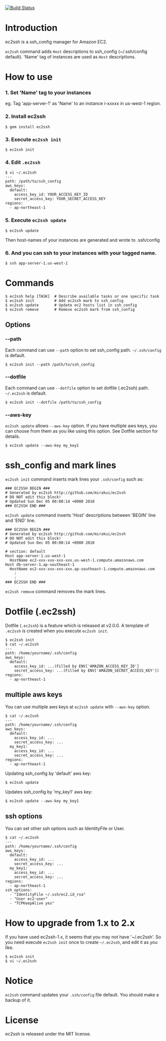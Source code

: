 [![Build Status](https://travis-ci.org/mirakui/ec2ssh.png?branch=master)](https://travis-ci.org/mirakui/ec2ssh)

# Introduction
ec2ssh is a ssh_config manager for Amazon EC2.

`ec2ssh` command adds `Host` descriptions to ssh_config (~/.ssh/config default). 'Name' tag of instances are used as `Host` descriptions.

# How to use
### 1. Set 'Name' tag to your instances
eg. Tag 'app-server-1' as 'Name' to an instance i-xxxxx in us-west-1 region.

### 2. Install ec2ssh

```
$ gem install ec2ssh
```

### 3. Execute `ec2ssh init`

```
$ ec2ssh init
```

### 4. Edit `.ec2ssh`

```
$ vi ~/.ec2ssh
---
path: /path/to/ssh_config
aws_keys:
  default:
    access_key_id: YOUR_ACCESS_KEY_ID
    secret_access_key: YOUR_SECRET_ACCESS_KEY
regions:
  - ap-northeast-1
```

### 5. Execute `ec2ssh update`

```
$ ec2ssh update
```
Then host-names of your instances are generated and wrote to .ssh/config

### 6. And you can ssh to your instances with your tagged name.

```
$ ssh app-server-1.us-west-1
```

# Commands
```
$ ec2ssh help [TASK]  # Describe available tasks or one specific task
$ ec2ssh init         # Add ec2ssh mark to ssh_config
$ ec2ssh update       # Update ec2 hosts list in ssh_config
$ ec2ssh remove       # Remove ec2ssh mark from ssh_config
```

## Options
### --path
Each command can use `--path` option to set ssh_config path. `~/.ssh/config` is default.

```
$ ec2ssh init --path /path/to/ssh_config
```

### --dotfile
Each command can use `--dotfile` option to set dotfile (.ec2ssh) path. `~/.ec2ssh` is default.

```
$ ec2ssh init --dotfile /path/to/ssh_config
```

### --aws-key
`ec2ssh update` allows `--aws-key` option. If you have multiple aws keys, you can choose from them as you like using this option. See Dotfile section for details.

```
$ ec2ssh update --aws-key my_key1
```


# ssh_config and mark lines
`ec2ssh init` command inserts mark lines your `.ssh/config` such as:

```
### EC2SSH BEGIN ###
# Generated by ec2ssh http://github.com/mirakui/ec2ssh
# DO NOT edit this block!
# Updated Sun Dec 05 00:00:14 +0900 2010
### EC2SSH END ###
```

`ec2ssh update` command inserts 'Host' descriptions between 'BEGIN' line and 'END' line.

```
### EC2SSH BEGIN ###
# Generated by ec2ssh http://github.com/mirakui/ec2ssh
# DO NOT edit this block!
# Updated Sun Dec 05 00:00:14 +0900 2010

# section: default
Host app-server-1.us-west-1
  HostName ec2-xxx-xxx-xxx-xxx.us-west-1.compute.amazonaws.com
Host db-server-1.ap-southeast-1
  HostName ec2-xxx-xxx-xxx-xxx.ap-southeast-1.compute.amazonaws.com
    :
    :
### EC2SSH END ###
```

`ec2ssh remove` command removes the mark lines.

# Dotfile (.ec2ssh)
Dotfile (`.ec2ssh`) is a feature which is released at v2.0.0. A template of `.ec2ssh` is created when you execute `ec2ssh init`.

```
$ ec2ssh init
$ cat ~/.ec2ssh
---
path: /home/yourname/.ssh/config
aws_keys:
  default:
    access_key_id: ...(Filled by ENV['AMAZON_ACCESS_KEY_ID']
    secret_access_key: ...(Filled by ENV['AMAZON_SECRET_ACCESS_KEY'])
regions:
  - ap-northeast-1
```

## multiple aws keys
You can use multiple aws keys at `ec2ssh update` with `--aws-key` option.

```
$ cat ~/.ec2ssh
---
path: /home/yourname/.ssh/config
aws_keys:
  default:
    access_key_id: ...
    secret_access_key: ...
  my_key1:
    access_key_id: ...
    secret_access_key: ...
regions:
  - ap-northeast-1
```

Updating ssh_config by 'default' aws key:

```
$ ec2ssh update
```

Updates ssh_config by 'my_key1' aws key:

```
$ ec2ssh update --aws-key my_key1
```

## ssh options
You can set other ssh options such as IdentityFile or User.

```
$ cat ~/.ec2ssh
---
path: /home/yourname/.ssh/config
aws_keys:
  default:
    access_key_id: ...
    secret_access_key: ...
  my_key1:
    access_key_id: ...
    secret_access_key: ...
regions:
  - ap-northeast-1
ssh_options:
  - "IdentityFile ~/.ssh/ec2.id_rsa"
  - "User ec2-user"
  - "TCPKeepAlive yes"
```

# How to upgrade from 1.x to 2.x
If you have used ec2ssh-1.x, it seems that you may not have '~/.ec2ssh'.
So you need execute `ec2ssh init` once to create `~/.ec2ssh`, and edit it as you like.

```
$ ec2ssh init
$ vi ~/.ec2ssh
```

# Notice
`ec2ssh` command updates your `.ssh/config` file default. You should make a backup of it.

# License
ec2ssh is released under the MIT license.
